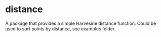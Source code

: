 # distance

A package that provides a simple Harvesine distance function. 
Could be used to sort points by distance, see examples folder.
